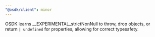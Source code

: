 ```yaml
---
"@osdk/client": minor
---
```


OSDK learns \_\_EXPERIMENTAL_strictNonNull to throw, drop objects, or return `| undefined` for properties, allowing for correct typesafety.
